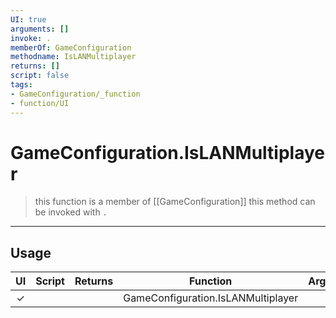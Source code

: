 ```yaml
---
UI: true
arguments: []
invoke: .
memberOf: GameConfiguration
methodname: IsLANMultiplayer
returns: []
script: false
tags:
- GameConfiguration/_function
- function/UI
---
```

# GameConfiguration.IsLANMultiplayer
> this function is a member of [[GameConfiguration]]
> this method can be invoked with `.`
-----
## Usage
|  UI | Script | Returns | Function | Arguments |
|:---:|:------:|-------:|:--------:|:---------|
|✓| ||GameConfiguration.IsLANMultiplayer||
